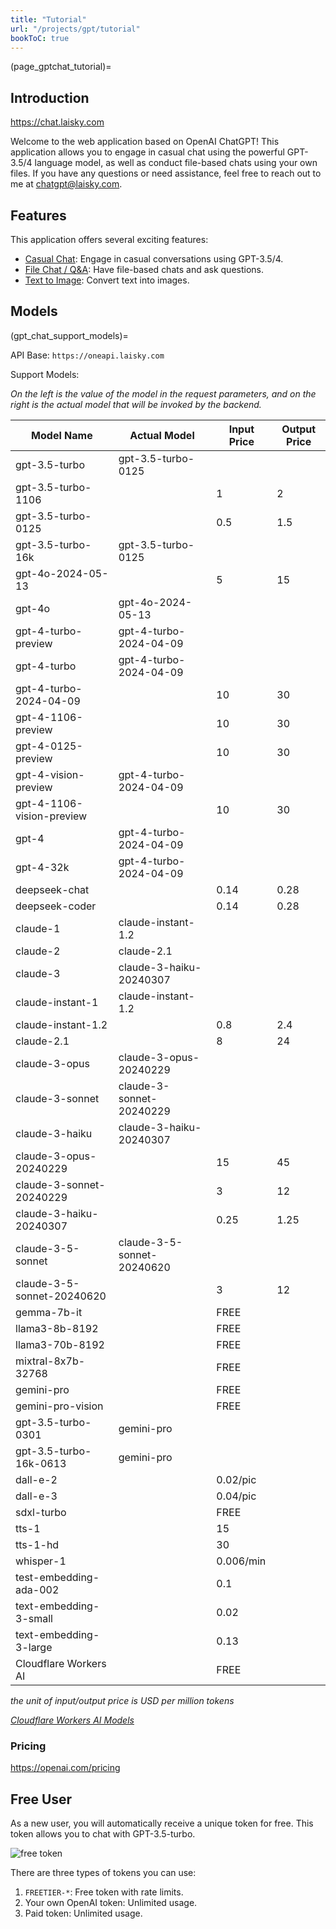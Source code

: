 ```yaml
---
title: "Tutorial"
url: "/projects/gpt/tutorial"
bookToC: true
---
```


(page_gptchat_tutorial)=

## Introduction

<https://chat.laisky.com>

Welcome to the web application based on OpenAI ChatGPT! This application allows you to engage in casual chat using the powerful GPT-3.5/4 language model, as well as conduct file-based chats using your own files. If you have any questions or need assistance, feel free to reach out to me at <chatgpt@laisky.com>.

## Features

This application offers several exciting features:

- [Casual Chat](@page_casual_chat): Engage in casual conversations using GPT-3.5/4.
- [File Chat / Q&amp;A](@page_file_chat): Have file-based chats and ask questions.
- [Text to Image](@page_file_image): Convert text into images.

## Models

(gpt_chat_support_models)=

API Base: `https://oneapi.laisky.com`

Support Models:

_On the left is the value of the model in the request parameters, and on the right is the actual model that will be invoked by the backend._

| Model Name                 | Actual Model               | Input Price | Output Price |
| -------------------------- | -------------------------- | ----------- | ------------ |
| gpt-3.5-turbo              | gpt-3.5-turbo-0125         |             |              |
| gpt-3.5-turbo-1106         |                            | 1           | 2            |
| gpt-3.5-turbo-0125         |                            | 0.5         | 1.5          |
| gpt-3.5-turbo-16k          | gpt-3.5-turbo-0125         |             |              |
| gpt-4o-2024-05-13          |                            | 5           | 15           |
| gpt-4o                     | gpt-4o-2024-05-13          |             |              |
| gpt-4-turbo-preview        | gpt-4-turbo-2024-04-09     |             |              |
| gpt-4-turbo                | gpt-4-turbo-2024-04-09     |             |              |
| gpt-4-turbo-2024-04-09     |                            | 10          | 30           |
| gpt-4-1106-preview         |                            | 10          | 30           |
| gpt-4-0125-preview         |                            | 10          | 30           |
| gpt-4-vision-preview       | gpt-4-turbo-2024-04-09     |             |              |
| gpt-4-1106-vision-preview  |                            | 10          | 30           |
| gpt-4                      | gpt-4-turbo-2024-04-09     |             |              |
| gpt-4-32k                  | gpt-4-turbo-2024-04-09     |             |              |
| deepseek-chat              |                            | 0.14        | 0.28         |
| deepseek-coder             |                            | 0.14        | 0.28         |
| claude-1                   | claude-instant-1.2         |             |              |
| claude-2                   | claude-2.1                 |             |              |
| claude-3                   | claude-3-haiku-20240307    |             |              |
| claude-instant-1           | claude-instant-1.2         |             |              |
| claude-instant-1.2         |                            | 0.8         | 2.4          |
| claude-2.1                 |                            | 8           | 24           |
| claude-3-opus              | claude-3-opus-20240229     |             |              |
| claude-3-sonnet            | claude-3-sonnet-20240229   |             |              |
| claude-3-haiku             | claude-3-haiku-20240307    |             |              |
| claude-3-opus-20240229     |                            | 15          | 45           |
| claude-3-sonnet-20240229   |                            | 3           | 12           |
| claude-3-haiku-20240307    |                            | 0.25        | 1.25         |
| claude-3-5-sonnet          | claude-3-5-sonnet-20240620 |             |              |
| claude-3-5-sonnet-20240620 |                            | 3           | 12           |
| gemma-7b-it                |                            | FREE        |              |
| llama3-8b-8192             |                            | FREE        |              |
| llama3-70b-8192            |                            | FREE        |              |
| mixtral-8x7b-32768         |                            | FREE        |              |
| gemini-pro                 |                            | FREE        |              |
| gemini-pro-vision          |                            | FREE        |              |
| gpt-3.5-turbo-0301         | gemini-pro                 |             |              |
| gpt-3.5-turbo-16k-0613     | gemini-pro                 |             |              |
| dall-e-2                   |                            | 0.02/pic    |              |
| dall-e-3                   |                            | 0.04/pic    |              |
| sdxl-turbo                 |                            | FREE        |              |
| tts-1                      |                            | 15          |              |
| tts-1-hd                   |                            | 30          |              |
| whisper-1                  |                            | 0.006/min   |              |
| test-embedding-ada-002     |                            | 0.1         |              |
| text-embedding-3-small     |                            | 0.02        |              |
| text-embedding-3-large     |                            | 0.13        |              |
| Cloudflare Workers AI      |                            | FREE        |              |

_the unit of input/output price is USD per million tokens_

_[Cloudflare Workers AI Models](https://developers.cloudflare.com/workers-ai/models/)_

### Pricing

<https://openai.com/pricing>

## Free User

As a new user, you will automatically receive a unique token for free. This token allows you to chat with GPT-3.5-turbo.

![free token](https://s3.laisky.com/uploads/2023/09/free-token.png)

There are three types of tokens you can use:

1. `FREETIER-*`: Free token with rate limits.
2. Your own OpenAI token: Unlimited usage.
3. Paid token: Unlimited usage.
